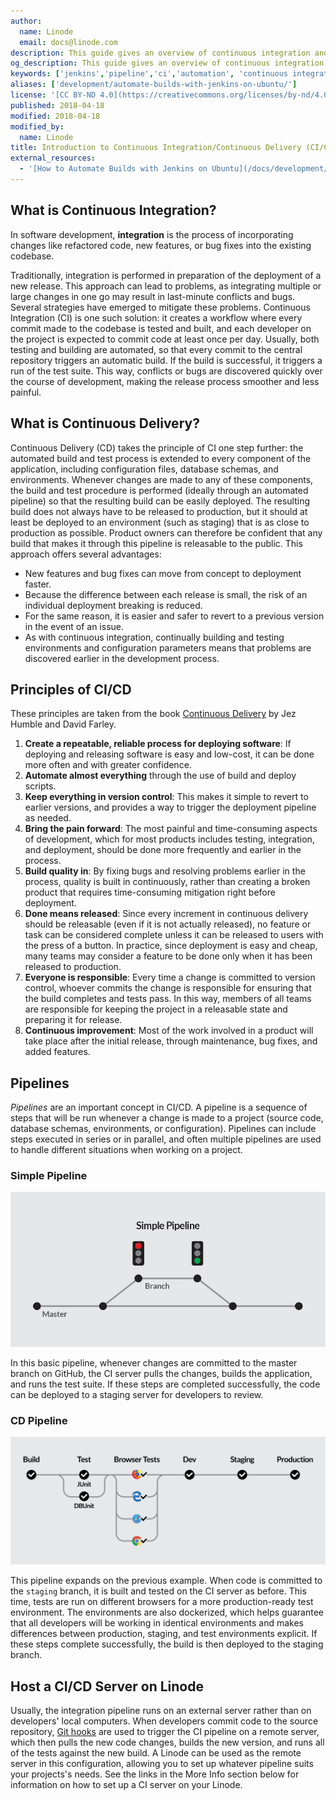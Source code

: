 ```yaml
---
author:
  name: Linode
  email: docs@linode.com
description: This guide gives an overview of continuous integration and continuous development, and discusses how to leverage your Linode to create a CI/CD pipeline.
og_description: This guide gives an overview of continuous integration and continuous development, and discusses how to leverage your Linode to create a CI/CD pipeline.
keywords: ['jenkins','pipeline','ci','automation', 'continuous integration', 'continuous delivery']
aliases: ['development/automate-builds-with-jenkins-on-ubuntu/']
license: '[CC BY-ND 4.0](https://creativecommons.org/licenses/by-nd/4.0)'
published: 2018-04-18
modified: 2018-04-18
modified_by:
  name: Linode
title: Introduction to Continuous Integration/Continuous Delivery (CI/CD)
external_resources:
  - '[How to Automate Builds with Jenkins on Ubuntu](/docs/development/ci/automate-builds-with-jenkins-on-ubuntu/)'
---
```


## What is Continuous Integration?

In software development, **integration** is the process of incorporating changes like refactored code, new features, or bug fixes into the existing codebase.

Traditionally, integration is performed in preparation of the deployment of a new release. This approach can lead to problems, as integrating multiple or large changes in one go may result in last-minute conflicts and bugs. Several strategies have emerged to mitigate these problems. Continuous Integration (CI) is one such solution: it creates a workflow where every commit made to the codebase is tested and built, and each developer on the project is expected to commit code at least once per day. Usually, both testing and building are automated, so that every commit to the central repository triggers an automatic build. If the build is successful, it triggers a run of the test suite. This way, conflicts or bugs are discovered quickly over the course of development, making the release process smoother and less painful.

## What is Continuous Delivery?

Continuous Delivery (CD) takes the principle of CI one step further: the automated build and test process is extended to every component of the application, including configuration files, database schemas, and environments. Whenever changes are made to any of these components, the build and test procedure is performed (ideally through an automated pipeline) so that the resulting build can be easily deployed. The resulting build does not always have to be released to production, but it should at least be deployed to an environment (such as staging) that is as close to production as possible. Product owners can therefore be confident that any build that makes it through this pipeline is releasable to the public. This approach offers several advantages:

  - New features and bug fixes can move from concept to deployment faster.
  - Because the difference between each release is small, the risk of an individual deployment breaking is reduced.
  - For the same reason, it is easier and safer to revert to a previous version in the event of an issue.
  - As with continuous integration, continually building and testing environments and configuration parameters means that problems are discovered earlier in the development process.

## Principles of CI/CD

These principles are taken from the book [Continuous Delivery](http://www.informit.com/store/continuous-delivery-reliable-software-releases-through-9780321601919) by Jez Humble and David Farley.

1.  **Create a repeatable, reliable process for deploying software**: If deploying and releasing software is easy and low-cost, it can be done more often and with greater confidence.
2.  **Automate almost everything** through the use of build and deploy scripts.
3.  **Keep everything in version control**: This makes it simple to revert to earlier versions, and provides a way to trigger the deployment pipeline as needed.
4.  **Bring the pain forward**: The most painful and time-consuming aspects of development, which for most products includes testing, integration, and deployment, should be done more frequently and earlier in the process.
5.  **Build quality in**: By fixing bugs and resolving problems earlier in the process, quality is built in continuously, rather than creating a broken product that requires time-consuming mitigation right before deployment.
6.  **Done means released**: Since every increment in continuous delivery should be releasable (even if it is not actually released), no feature or task can be considered complete unless it can be released to users with the press of a button. In practice, since deployment is easy and cheap, many teams may consider a feature to be done only when it has been released to production.
7.  **Everyone is responsible**: Every time a change is committed to version control, whoever commits the change is responsible for ensuring that the build completes and tests pass. In this way, members of all teams are responsible for keeping the project in a releasable state and preparing it for release.
8.  **Continuous improvement**: Most of the work involved in a product will take place after the initial release, through maintenance, bug fixes, and added features.

## Pipelines

*Pipelines* are an important concept in CI/CD. A pipeline is a sequence of steps that will be run whenever a change is made to a project (source code, database schemas, environments, or configuration). Pipelines can include steps executed in series or in parallel, and often multiple pipelines are used to handle different situations when working on a project.

### Simple Pipeline

![Simple Pipeline](simple-ci-pipeline.jpg "Simple CI pipeline builds the app and runs the test suite.")

In this basic pipeline, whenever changes are committed to the master branch on GitHub, the CI server pulls the changes, builds the application, and runs the test suite. If these steps are completed successfully, the code can be deployed to a staging server for developers to review.

### CD Pipeline

![CD Pipeline](cd-pipeline.jpg "CD pipeline tests each browser.")

This pipeline expands on the previous example. When code is committed to the `staging` branch, it is built and tested on the CI server as before. This time, tests are run on different browsers for a more production-ready test environment. The environments are also dockerized, which helps guarantee that all developers will be working in identical environments and makes differences between production, staging, and test environments explicit. If these steps complete successfully, the build is then deployed to the staging branch.

## Host a CI/CD Server on Linode

Usually, the integration pipeline runs on an external server rather than on developers' local computers. When developers commit code to the source repository, [Git hooks](https://git-scm.com/docs/githooks) are used to trigger the CI pipeline on a remote server, which then pulls the new code changes, builds the new version, and runs all of the tests against the new build. A Linode can be used as the remote server in this configuration, allowing you to set up whatever pipeline suits your projects's needs. See the links in the More Info section below for information on how to set up a CI server on your Linode.

